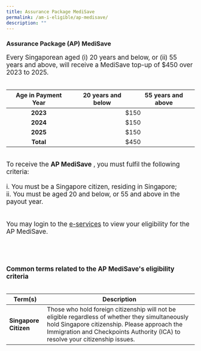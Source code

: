 ```yaml
---
title: Assurance Package MediSave
permalink: /am-i-eligible/ap-medisave/
description: ""
---
```

### Assurance Package (AP) MediSave ###

<font style="font-size:17px"> Every Singaporean aged (i) 20 years and below, or (ii) 55 years and above, will receive a MediSave top-up of $450 over 2023 to 2025. 
<br><br>
<table>
<thead>
  <tr>
    <th style="text-align:center; vertical-align:middle">Age in Payment Year</th>
		<th style="text-align:center; vertical-align:middle" rowspan="2">20 years and below</th><th style="text-align:center; vertical-align:middle">55 years and above</th>
  </tr>
  <tr>
    
  </tr>
</thead>
<tbody>
  <tr>
		<td style="text-align:center; vertical-align:middle"><b>2023</b></td>
    <td colspan="2" style="text-align:center; vertical-align:middle">$150</td>
  </tr>
	  <tr>
    <td style="text-align:center; vertical-align:middle"><b>2024</b></td>
     <td colspan="2" style="text-align:center; vertical-align:middle">$150</td>
  </tr>
	  <tr>
    <td style="text-align:center; vertical-align:middle"><b>2025</b></td>
    <td colspan="2" style="text-align:center; vertical-align:middle">$150</td>
  </tr>
	  <tr>
    <td style="text-align:center; vertical-align:middle"><b>Total</b></td>
    <td colspan="2" style="text-align:center; vertical-align:middle">$450</td> 
 </tr>	  <tr> </tr>	
  </tbody>
</table><br>
To receive the <b>AP MediSave</b> , you must fulfil the following criteria:<br><br>
i. You must be a Singapore citizen, residing in Singapore;<br>
ii. You must be aged 20 and below, or 55 and above in the payout year.<br>
<br><br>
You may login to the <a href="https://www.govpayouts.gov.sg/cds/ap/login" class="hyperlink">e-services</a> to view your eligibility for the AP MediSave.<br><br><br>
<br><br>
<b>Common terms related to the AP MediSave's eligibility criteria</b><br><br>
<table>
<thead>
  <tr>
		<th style="width:20%"><b>Term(s)</b></th>
		<th><b>Description</b></th>
  </tr>
</thead>
<tbody>
  <tr>
		<td><b>Singapore Citizen</b></td>
    <td>Those who hold foreign citizenship will not be eligible regardless of whether they simultaneously hold Singapore citizenship. Please approach the Immigration and Checkpoints Authority (ICA) to resolve your citizenship issues.</td>
	</tr><tr></tr>
</tbody>
</table>